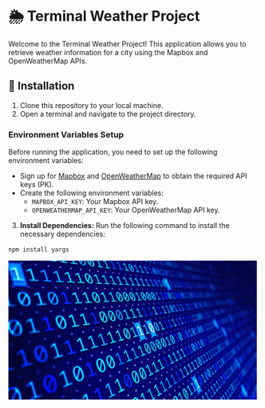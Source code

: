 # 🌦️ Terminal Weather Project

Welcome to the Terminal Weather Project! This application allows you to retrieve weather information for a city using the Mapbox and OpenWeatherMap APIs.

## 🚀 Installation

1. Clone this repository to your local machine.
2. Open a terminal and navigate to the project directory.

### Environment Variables Setup

Before running the application, you need to set up the following environment variables:

- Sign up for [Mapbox](https://www.mapbox.com/) and [OpenWeatherMap](https://openweathermap.org/) to obtain the required API keys (PK).
- Create the following environment variables:
  - `MAPBOX_API_KEY`: Your Mapbox API key.
  - `OPENWEATHERMAP_API_KEY`: Your OpenWeatherMap API key.

3. **Install Dependencies:**
   Run the following command to install the necessary dependencies:

```bash
npm install yargs
```

![alt text](image-2.png)
